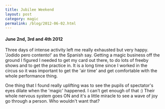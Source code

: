 ```yaml
---
title: Jubilee Weekend
layout: post
category: magic
permalink: /blog/2012-06-02.html
---
```



#### June 2nd, 3rd and 4th 2012

Three days of intense activity left me really exhausted but very happy. 'Jodido pero contento!' as the Spanish say. Getting a magic business off the ground I figured I needed to get my card out there, to do lots of freeby shows and to get the practice in. It is a long time since I worked in the circus so it was important to get the 'air time' and get comfortable with the whole performance thing.  

One thing that I found really uplifting was to see the pupils of spectator's eyes dilate when the 'magic' happened. I can't get enough of that :) Their whole nervous system goes ON and it's a little miracle to see a wave of joy go through a person. Who wouldn't want that?  
